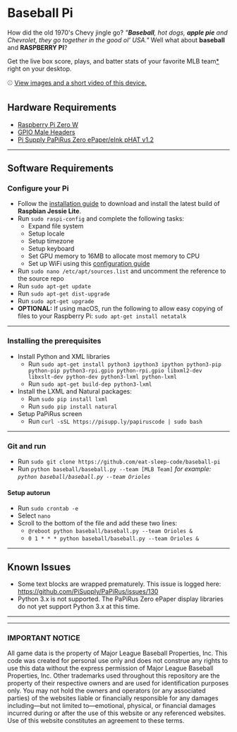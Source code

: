 # Baseball Pi

How did the old 1970's Chevy jingle go?  *"**Baseball**, hot dogs, **apple pie** and Chevrolet, they go together in the good ol’ USA."*   Well what about **baseball** and **RASPBERRY PI**?   

Get the live box score, plays, and batter stats of your favorite MLB team[\*](#important-notice) right on your desktop.

:baseball: [View images and a short video of this device.](https://eat-sleep-code.com/blog/get-the-live-box-score-plays-and-batter-stats-of-your-favorite-mlb-team-right-on-your-desktop)

## Hardware Requirements
* [Raspberry Pi Zero W](https://www.adafruit.com/product/3400)
* [GPIO Male Headers](https://www.adafruit.com/product/3413)
* [Pi Supply PaPiRus Zero ePaper/eInk pHAT v1.2](https://www.adafruit.com/product/3335)

___

## Software Requirements
### Configure your Pi ###
* Follow the [installation guide](https://www.raspberrypi.org/downloads/raspbian/) to download and install the latest build of **Raspbian Jessie Lite**.
* Run `sudo raspi-config` and complete the following tasks:
  * Expand file system
  * Setup locale
  * Setup timezone
  * Setup keyboard
  * Set GPU memory to 16MB to allocate most memory to CPU
  * Set up WiFi using this [configuration guide](https://www.raspberrypi.org/documentation/configuration/wireless/wireless-cli.md)
* Run `sudo nano /etc/apt/sources.list` and uncomment the reference to the source repo
* Run `sudo apt-get update`
* Run `sudo apt-get dist-upgrade`
* Run `sudo apt-get upgrade`
* **OPTIONAL:** If using macOS, run the following to allow easy copying of files to your Raspberry Pi: `sudo apt-get install netatalk`
___

### Installing the prerequisites ###
* Install Python and XML libraries
  * Run `sudo apt-get install python3 ipython3 ipython python3-pip python-pip python3-rpi.gpio python-rpi.gpio libxml2-dev libxslt-dev python-dev python3-lxml python-lxml`
  * Run `sudo apt-get build-dep python3-lxml`
* Install the LXML and Natural packages:
  * Run `sudo pip install lxml`
  * Run `sudo pip install natural`
* Setup PaPiRus screen
  * Run `curl -sSL https://pisupp.ly/papiruscode | sudo bash`

___

### Git and run ###
* Run `sudo git clone https://github.com/eat-sleep-code/baseball-pi`
* Run `python baseball/baseball.py --team [MLB Team]`   _for example: `python baseball/baseball.py --team Orioles`_
#### Setup autorun ####
* Run `sudo crontab -e`
* Select `nano`
* Scroll to the bottom of the file and add these two lines:
    * `@reboot python baseball/baseball.py --team Orioles &`
    * `0 1 * * * python baseball/baseball.py --team Orioles &`
___

## Known Issues
* Some text blocks are wrapped prematurely.   This issue is logged here: https://github.com/PiSupply/PaPiRus/issues/130
* Python 3.x is not supported.  The PaPiRus Zero ePaper display libraries do not yet support Python 3.x at this time.   

___
___

### IMPORTANT NOTICE ###
All game data is the property of Major League Baseball Properties, Inc.    This code was created for personal use only and does not construe any rights to use this data without the express permission of Major League Baseball Properties, Inc.   Other trademarks used throughout this repository are the property of their respective owners and are used for identification purposes only.   You may not hold the owners and operators (or any associated parties) of the <eat-sleep-code /> websites liable or financially responsible for any damages including—but not limited to—emotional, physical, or financial damages incurred during or after the use of this website or any referenced websites. Use of this website constitutes an agreement to these terms.







